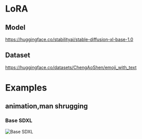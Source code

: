 # LoRA

## Model
<https://huggingface.co/stabilityai/stable-diffusion-xl-base-1.0>

## Dataset 
<https://huggingface.co/datasets/ChengAoShen/emoji_with_text>

# Examples

## animation,man shrugging
### Base SDXL

![Base SDXL](sd.png)
